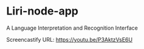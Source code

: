 # Liri-node-app
A Language Interpretation and Recognition Interface

Screencastify URL: https://youtu.be/P3AktzVsE6U
